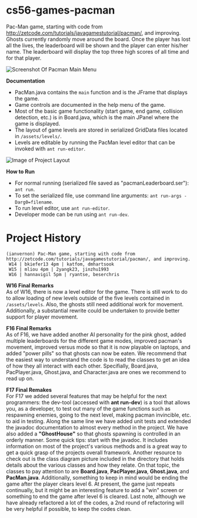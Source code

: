 cs56-games-pacman
=================

Pac-Man game, starting with code from http://zetcode.com/tutorials/javagamestutorial/pacman/, and improving. Ghosts currently randomly move around the board. Once the player has lost all the lives, the leaderboard will be shown and the player can enter his/her name. The leaderboard will display the top three high scores of all time and for that player.


![Screenshot Of Pacman Main Menu](http://i.imgur.com/TODmNes.png)

**Documentation**
* PacMan.java contains the `main` function and is the JFrame that displays the game.
* Game controls are documented in the help menu of the game.
* Most of the basic game functionality (start game, end game, collision detection, etc.) is in Board.java, which is the main JPanel where the game is displayed.
* The layout of game levels are stored in serialized GridData files located in ``/assets/levels/``.
* Levels are editable by running the PacMan level editor that can be invoked with ``ant run-editor``.

![Image of Project Layout](https://github.com/UCSB-CS56-Projects/cs56-games-pacman/blob/master/Project-Layout.png)

**How to Run**
* For normal running (serialized file saved as "pacmanLeaderboard.ser"): ``ant run``.
* To set the serialized file, use command line arguments: ``ant run-args -Darg0=filename``.
* To run level editor, use `ant run-editor`.
* Developer mode can be run using `ant run-dev`.


Project History
===============
```
(ianvernon) Pac-Man game, starting with code from http://zetcode.com/tutorials/javagamestutorial/pacman/, and improving.
 W14 | bkiefer13 4pm | katfom, dmhartsook
 W15 | mliou 4pm | 2yangk23, jinzhu1993 
 W16 | hannavigil 5pm | ryantse, beserchris
```

**W16 Final Remarks** <br>
As of W16, there is now a level editor for the game. There is still work to do to allow loading of new levels outside of the five levels contained in ``/assets/levels``. Also, the ghosts still need additional work for movement. Additionally, a substantial rewrite could be undertaken to provide better support for player movement.

**F16 Final Remarks** <br>
As of F16, we have added another AI personality for the pink ghost, added multiple leaderboards for the different game modes, improved pacman's movement, improved versus mode so that it is now playable on laptops, and added "power pills" so that ghosts can now be eaten. We recommend that the easiest way to understand the code is to read the classes to get an idea of how they all interact with each other. Specifially, Board.java, PacPlayer.java, Ghost.java, and Character.java are ones we recommend to read up on.

**F17 Final Remakes** <br>
For F17 we added several features that may be helpful for the next programmers: the dev-tool (accessed with **ant run-dev**) is a tool that allows you, as a developer, to test out many of the game functions such as respawning enemies, going to the next level, making pacman invincible, etc. to aid in testing. Along the same line we have added unit tests and extended the javadoc documentation to almost every method in the project. We have also added a **"GhostHouse"** so that ghosts spawning is controlled in an orderly manner. Some quick tips: start with the javadoc. It includes information on most of the project's various methods and is a great way to get a quick grasp of the projects overall framework. Another resource to check out is the class diagram picture included in the directory that holds details about the various classes and how they relate. On that topic, the classes to pay attention to are **Board.java**, **PacPlayer.java**, **Ghost.java**, and **PacMan.java**. Additionally, something to keep in mind would be ending the game after the player clears level 6. At present, the game just repeats continually, but it might be an interesting feature to add a "win" screen or something to end the game after level 6 is cleared. Last note, although we have already refactored a lot of the codes, a 2nd round of refactoring will be very helpful if possible, to keep the codes clean.
